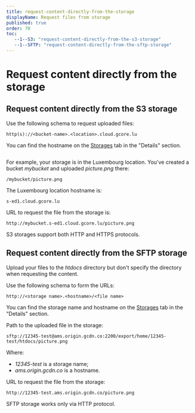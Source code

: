 ```yaml
---
title: request-content-directly-from-the-storage
displayName: Request files from storage
published: true
order: 70
toc:
   --1--S3: "request-content-directly-from-the-s3-storage"
   --1--SFTP: "request-content-directly-from-the-sftp-storage"
---
```

# Request content directly from the storage

## Request content directly from the S3 storage

Use the following schema to request uploaded files:

```
http(s)://<bucket-name>.<location>.cloud.gcore.lu
```

You can find the hostname on the <a href="https://storage.gcore.com/storage/list" target="_blank">Storages</a> tab in the "Details" section.

<img src="https://support.gcore.com/hc/article_attachments/10275919634193" alt="">

For example, your storage is in the Luxembourg location. You've created a bucket *mybucket* and uploaded *picture.png* there:

```
/mybucket/picture.png
```

The Luxembourg location hostname is:

```
s-ed1.cloud.gcore.lu
```

URL to request the file from the storage is:

```
http://mybucket.s-ed1.cloud.gcore.lu/picture.png
```

S3 storages support both HTTP and HTTPS protocols.

## Request content directly from the SFTP storage

Upload your files to the *htdocs* directory but don't specify the directory when requesting the content.

Use the following schema to form the URLs:

```
http://<storage name>.<hostname>/<file name>
```

You can find the storage name and hostname on the <a href="https://storage.gcore.com/storage/list" target="_blank">Storages</a> tab in the "Details" section.

Path to the uploaded file in the storage: 

```
sftp://12345-test@ams.origin.gcdn.co:2200/export/home/12345-test/htdocs/picture.png
```

Where: 
- *12345-test* is a storage name;
- *ams.origin.gcdn.co* is a hostname.

URL to request the file from the storage:

```
http://12345-test.ams.origin.gcdn.co/picture.png
```

SFTP storage works only via HTTP protocol.
